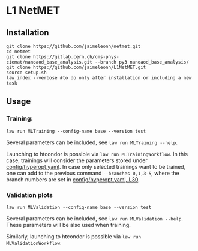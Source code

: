 # L1 NetMET
## Installation

```
git clone https://github.com/jaimeleonh/netmet.git
cd netmet
git clone https://gitlab.cern.ch/cms-phys-ciemat/nanoaod_base_analysis.git --branch py3 nanoaod_base_analysis/
git clone https://github.com/jaimeleonh/L1NetMET.git
source setup.sh
law index --verbose #to do only after installation or including a new task
```

## Usage
### Training:
```
law run MLTraining --config-name base --version test
```

Several parameters can be included, see `law run MLTraining --help`.

Launching to htcondor is possible via `law run MLTrainingWorkflow`. In this case, trainings will consider the parameters stored under [config/hyperopt.yaml](https://github.com/jaimeleonh/netmet/blob/main/config/hyperopt.yaml). In case only selected trainings want to be trained, one can add to the previous command `--branches 0,1,3-5`, where the branch numbers are set in [config/hyperopt.yaml, L30](https://github.com/jaimeleonh/netmet/blob/main/config/hyperopt.yaml#L30).

### Validation plots
```
law run MLValidation --config-name base --version test
```

Several parameters can be included, see `law run MLValidation --help`. These parameters will be also used when training.

Similarly, launching to htcondor is possible via `law run MLValidationWorkflow`.
